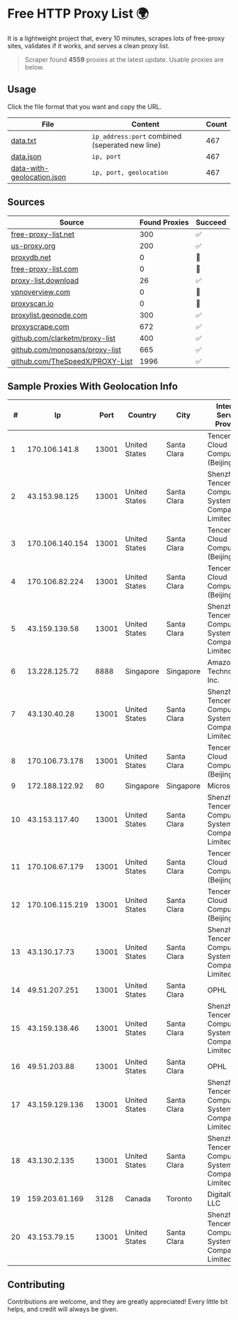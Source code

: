 
# Free HTTP Proxy List 🌍

It is a lightweight project that, every 10 minutes, scrapes lots of free-proxy sites, validates if it works, and serves a clean proxy list.


> Scraper found **4559** proxies at the latest update. Usable proxies are below.

## Usage

Click the file format that you want and copy the URL.


|File|Content|Count|
|----|-------|-----|
|[data.txt](https://raw.githubusercontent.com/themiralay/Proxy-List-World/master/data.txt)|`ip_address:port` combined (seperated new line)|467|
|[data.json](https://raw.githubusercontent.com/themiralay/Proxy-List-World/master/data.json)|`ip, port`|467|
|[data-with-geolocation.json](https://raw.githubusercontent.com/themiralay/Proxy-List-World/master/data-with-geolocation.json)|`ip, port, geolocation`|467|

## Sources

|Source|Found Proxies|Succeed|
|------|-------------|-------|
|[free-proxy-list.net](https://free-proxy-list.net)|300|✅|
|[us-proxy.org](https://www.us-proxy.org)|200|✅|
|[proxydb.net](http://proxydb.net)|0|🚫|
|[free-proxy-list.com](https://free-proxy-list.com/?page=&port=&type%5B%5D=http&type%5B%5D=https&up_time=0&search=Search)|0|🚫|
|[proxy-list.download](https://www.proxy-list.download/HTTP)|26|✅|
|[vpnoverview.com](https://vpnoverview.com/privacy/anonymous-browsing/free-proxy-servers)|0|🚫|
|[proxyscan.io](https://www.proxyscan.io)|0|🚫|
|[proxylist.geonode.com](https://proxylist.geonode.com/api/proxy-list?limit=300&page=1&sort_by=lastChecked&sort_type=desc&protocols=http,https)|300|✅|
|[proxyscrape.com](https://api.proxyscrape.com/v2/?request=displayproxies&protocol=http&timeout=10000&country=all&ssl=all&anonymity=all)|672|✅|
|[github.com/clarketm/proxy-list](https://raw.githubusercontent.com/clarketm/proxy-list/master/proxy-list-raw.txt)|400|✅|
|[github.com/monosans/proxy-list](https://raw.githubusercontent.com/monosans/proxy-list/main/proxies/http.txt)|665|✅|
|[github.com/TheSpeedX/PROXY-List](https://raw.githubusercontent.com/TheSpeedX/PROXY-List/master/http.txt)|1996|✅|


## Sample Proxies With Geolocation Info

|#|Ip|Port|Country|City|Internet Service Provider|
|-|--|----|-------|----|-------------------------|
|1|170.106.141.8|13001|United States|Santa Clara|Tencent Cloud Computing (Beijing) Co|
|2|43.153.98.125|13001|United States|Santa Clara|Shenzhen Tencent Computer Systems Company Limited|
|3|170.106.140.154|13001|United States|Santa Clara|Tencent Cloud Computing (Beijing) Co|
|4|170.106.82.224|13001|United States|Santa Clara|Tencent Cloud Computing (Beijing) Co|
|5|43.159.139.58|13001|United States|Santa Clara|Shenzhen Tencent Computer Systems Company Limited|
|6|13.228.125.72|8888|Singapore|Singapore|Amazon Technologies Inc.|
|7|43.130.40.28|13001|United States|Santa Clara|Shenzhen Tencent Computer Systems Company Limited|
|8|170.106.73.178|13001|United States|Santa Clara|Tencent Cloud Computing (Beijing) Co|
|9|172.188.122.92|80|Singapore|Singapore|Microsoft|
|10|43.153.117.40|13001|United States|Santa Clara|Shenzhen Tencent Computer Systems Company Limited|
|11|170.106.67.179|13001|United States|Santa Clara|Tencent Cloud Computing (Beijing) Co|
|12|170.106.115.219|13001|United States|Santa Clara|Tencent Cloud Computing (Beijing) Co|
|13|43.130.17.73|13001|United States|Santa Clara|Shenzhen Tencent Computer Systems Company Limited|
|14|49.51.207.251|13001|United States|Santa Clara|OPHL|
|15|43.159.138.46|13001|United States|Santa Clara|Shenzhen Tencent Computer Systems Company Limited|
|16|49.51.203.88|13001|United States|Santa Clara|OPHL|
|17|43.159.129.136|13001|United States|Santa Clara|Shenzhen Tencent Computer Systems Company Limited|
|18|43.130.2.135|13001|United States|Santa Clara|Shenzhen Tencent Computer Systems Company Limited|
|19|159.203.61.169|3128|Canada|Toronto|DigitalOcean, LLC|
|20|43.153.79.15|13001|United States|Santa Clara|Shenzhen Tencent Computer Systems Company Limited|



## Contributing

Contributions are welcome, and they are greatly appreciated! Every
little bit helps, and credit will always be given.

